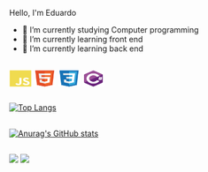 Hello, I'm Eduardo
- 🔭 I’m currently studying Computer programming 
- 🌱 I’m currently learning front end
- 🌱 I’m currently learning back end
  
<div style="display: inline_block"><br>
  <img align="center" alt="Rafa-Js" height="30" width="40" src="https://raw.githubusercontent.com/devicons/devicon/master/icons/javascript/javascript-plain.svg">
  <img align="center" alt="Rafa-HTML" height="30" width="40" src="https://raw.githubusercontent.com/devicons/devicon/master/icons/html5/html5-original.svg">
  <img align="center" alt="Rafa-CSS" height="30" width="40" src="https://raw.githubusercontent.com/devicons/devicon/master/icons/css3/css3-original.svg">
  <img align="center" alt="Rafa-Csharp" height="30" width="40" src="https://raw.githubusercontent.com/devicons/devicon/master/icons/csharp/csharp-original.svg">
</div>
  
  ##
[![Top Langs](https://github-readme-stats.vercel.app/api/top-langs/?username=EduardoVizicato)](https://github.com/anuraghazra/github-readme-stats)
 ##
[![Anurag's GitHub stats](https://github-readme-stats.vercel.app/api?username=EduardoVizicato)](https://github.com/anuraghazra/github-readme-stats)
##
<div> 
  <a href="https://instagram.com/duvizicato" target="_blank"><img src="https://img.shields.io/badge/-Instagram-%23E4405F?style=for-the-badge&logo=instagram&logoColor=white" target="_blank"></a>
  <a href = "mailto:eduardovizicato@gmail.com"><img src="https://img.shields.io/badge/-Gmail-%23333?style=for-the-badge&logo=gmail&logoColor=white" target="_blank"></a>
</div>

